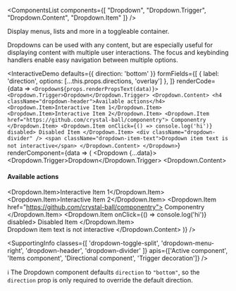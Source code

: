 <ComponentsList
  components={[
    "Dropdown",
    "Dropdown.Trigger",
    "Dropdown.Content",
    "Dropdown.Item"
  ]}
/>

Display menus, lists and more in a toggleable container.

Dropdowns can be used with any content, but are especially useful for displaying
content with multiple user interactions. The focus and keybinding handlers
enable easy navigation between multiple options.

<InteractiveDemo
  defaults={{ direction: 'bottom' }}
  formFields={[
    { label: 'direction', options: [...this.props.directions, 'overlay'] },
  ]}
  renderCode={data => `<Dropdown${props.renderPropsText(data)}>
  <Dropdown.Trigger>Dropdown</Dropdown.Trigger>
  <Dropdown.Content>
    <h4 className="dropdown-header">Available actions</h4>
    <Dropdown.Item>Interactive Item 1</Dropdown.Item>
    <Dropdown.Item>Interactive Item 2</Dropdown.Item>
    <Dropdown.Item href="https://github.com/crystal-ball/componentry">
      Componentry
    </Dropdown.Item>
    <Dropdown.Item onClick={() => console.log('hi')} disabled>
      Disabled Item
    </Dropdown.Item>
    <div className="dropdown-divider" />
    <span className="dropdown-item-text">Dropdown item text is not interactive</span>
  </Dropdown.Content>
</Dropdown>`}
  renderComponent={data => (
    <Dropdown {...data}>
      <Dropdown.Trigger>Dropdown</Dropdown.Trigger>
      <Dropdown.Content>
        <h4 className="dropdown-header">Available actions</h4>
        <Dropdown.Item>Interactive Item 1</Dropdown.Item>
        <Dropdown.Item>Interactive Item 2</Dropdown.Item>
        <Dropdown.Item href="https://github.com/crystal-ball/componentry">
          Componentry
        </Dropdown.Item>
        <Dropdown.Item onClick={() => console.log('hi')} disabled>
          Disabled Item
        </Dropdown.Item>
        <div className="dropdown-divider" />
        <span className="dropdown-item-text">Dropdown item text is not interactive</span>
      </Dropdown.Content>
    </Dropdown>
  )}
/>

<SupportingInfo
  classes={[
    'dropdown-toggle-split',
    'dropdown-menu-right',
    'dropdown-header',
    'dropdown-divider'
  ]}
  apis={['Active component', 'Items component', 'Directional component', 'Trigger decoration']}
/>

<Alert color="info">
  ℹ️ The Dropdown component defaults <code>direction</code> to
  <code>"bottom"</code>, so the <code>direction</code> prop is only required to
  override the default direction.
</Alert>

<PropsTabs activeComponent directionalComponent="bottom" />
